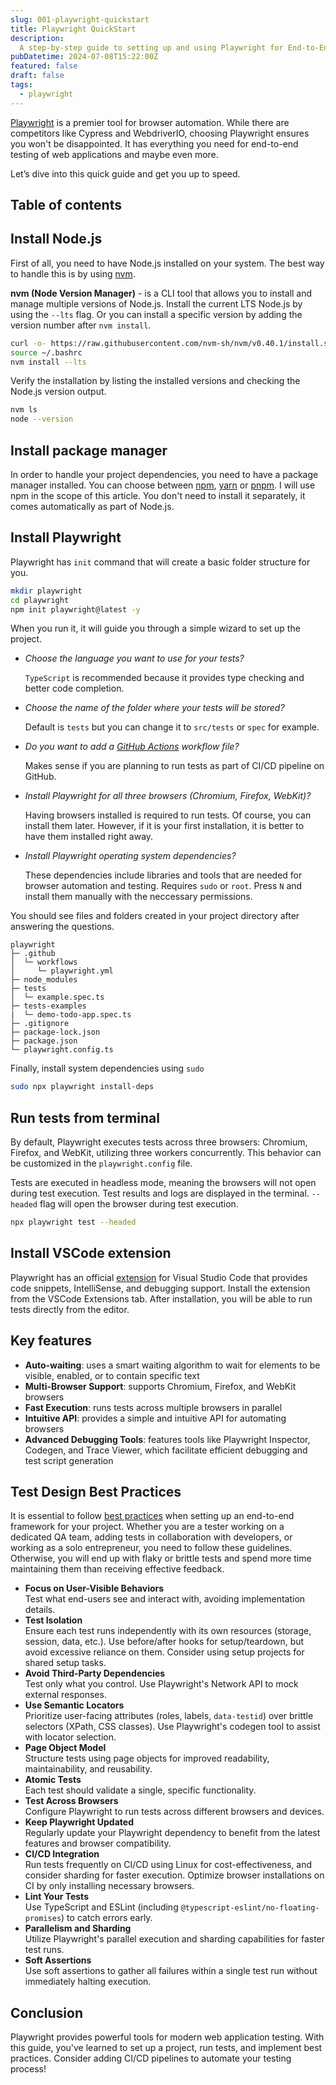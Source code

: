 ```yaml
---
slug: 001-playwright-quickstart
title: Playwright QuickStart
description:
  A step-by-step guide to setting up and using Playwright for End-to-End testing of web applications.
pubDatetime: 2024-07-08T15:22:00Z
featured: false
draft: false
tags:
  - playwright
---
```


[Playwright](https://playwright.dev/) is a premier tool for browser automation.
While there are competitors like Cypress and WebdriverIO, choosing Playwright ensures you won't be disappointed.
It has everything you need for end-to-end testing of web applications and maybe even more.

Let’s dive into this quick guide and get you up to speed.

## Table of contents

## Install Node.js

First of all, you need to have Node.js installed on your system. The best way to handle this is by using [nvm](https://github.com/nvm-sh/nvm).

**nvm (Node Version Manager)** - is a CLI tool that allows you to install and manage multiple versions of Node.js.
Install the current LTS Node.js by using the `--lts` flag. Or you can install a specific version by adding the version number after `nvm install`.

```bash
curl -o- https://raw.githubusercontent.com/nvm-sh/nvm/v0.40.1/install.sh | bash
source ~/.bashrc
nvm install --lts
```

Verify the installation by listing the installed versions and checking the Node.js version output.

```bash
nvm ls
node --version
```

## Install package manager

In order to handle your project dependencies, you need to have a package manager installed.
You can choose between [npm](https://docs.npmjs.com/), [yarn](https://yarnpkg.com/) or [pnpm](https://pnpm.io/).
I will use npm in the scope of this article. You don't need to install it separately, it comes automatically as part of Node.js.

## Install Playwright

Playwright has `init` command that will create a basic folder structure for you.

```bash
mkdir playwright
cd playwright
npm init playwright@latest -y
```

When you run it, it will guide you through a simple wizard to set up the project.

* *Choose the language you want to use for your tests?*  
  
  `TypeScript` is recommended because it provides type checking and better code completion.

* *Choose the name of the folder where your tests will be stored?*  

  Default is `tests` but you can change it to `src/tests` or `spec` for example.

* *Do you want to add a [GitHub Actions](https://github.com/features/actions) workflow file?*  
  
  Makes sense if you are planning to run tests as part of CI/CD pipeline on GitHub.

* *Install Playwright for all three browsers (Chromium, Firefox, WebKit)?*  
  
  Having browsers installed is required to run tests. Of course, you can install them later.
  However, if it is your first installation, it is better to have them installed right away.

* *Install Playwright operating system dependencies?*  
  
  These dependencies include libraries and tools that are needed for browser automation and testing. Requires `sudo` or `root`. Press `N` and install them manually with the neccessary permissions.

You should see files and folders created in your project directory after answering the questions.

```text
playwright
├─ .github
│  └─ workflows
│     └─ playwright.yml
├─ node_modules
├─ tests
│  └─ example.spec.ts
├─ tests-examples
|  └─ demo-todo-app.spec.ts
├─ .gitignore
├─ package-lock.json
├─ package.json
└─ playwright.config.ts
```

Finally, install system dependencies using `sudo`

```bash
sudo npx playwright install-deps
```

## Run tests from terminal

By default, Playwright executes tests across three browsers: Chromium, Firefox, and WebKit, utilizing three workers concurrently.
This behavior can be customized in the `playwright.config` file.

Tests are executed in headless mode, meaning the browsers will not open during test execution.
Test results and logs are displayed in the terminal. `--headed` flag will open the browser during test execution.

```bash
npx playwright test --headed
```

## Install VSCode extension

Playwright has an official [extension](https://playwright.dev/docs/getting-started-vscode)
for Visual Studio Code that provides code snippets, IntelliSense, and debugging support.
Install the extension from the VSCode Extensions tab. After installation, you will be able to run tests directly from the editor.

## Key features

* **Auto-waiting**: uses a smart waiting algorithm to wait for elements to be visible, enabled, or to contain specific text
* **Multi-Browser Support**: supports Chromium, Firefox, and WebKit browsers
* **Fast Execution**: runs tests across multiple browsers in parallel
* **Intuitive API**: provides a simple and intuitive API for automating browsers
* **Advanced Debugging Tools**: features tools like Playwright Inspector, Codegen, and Trace Viewer, which facilitate efficient debugging and test script generation

## Test Design Best Practices

It is essential to follow [best practices](https://playwright.dev/docs/best-practices) when setting up an end-to-end framework for your project.
Whether you are a tester working on a dedicated QA team, adding tests in collaboration with developers, or working as a solo entrepreneur, you need to follow these guidelines.
Otherwise, you will end up with flaky or brittle tests and spend more time maintaining them than receiving effective feedback.

* **Focus on User-Visible Behaviors**  
Test what end-users see and interact with, avoiding implementation details.
* **Test Isolation**  
Ensure each test runs independently with its own resources (storage, session, data, etc.). Use before/after hooks for setup/teardown, but avoid excessive reliance on them. Consider using setup projects for shared setup tasks.
* **Avoid Third-Party Dependencies**  
Test only what you control. Use Playwright's Network API to mock external responses.
* **Use Semantic Locators**  
Prioritize user-facing attributes (roles, labels, `data-testid`) over brittle selectors (XPath, CSS classes). Use Playwright's codegen tool to assist with locator selection.
* **Page Object Model**  
Structure tests using page objects for improved readability, maintainability, and reusability.
* **Atomic Tests**  
Each test should validate a single, specific functionality.
* **Test Across Browsers**  
Configure Playwright to run tests across different browsers and devices.
* **Keep Playwright Updated**  
Regularly update your Playwright dependency to benefit from the latest features and browser compatibility.
* **CI/CD Integration**  
Run tests frequently on CI/CD using Linux for cost-effectiveness, and consider sharding for faster execution. Optimize browser installations on CI by only installing necessary browsers.
* **Lint Your Tests**  
Use TypeScript and ESLint (including `@typescript-eslint/no-floating-promises`) to catch errors early.
* **Parallelism and Sharding**  
Utilize Playwright's parallel execution and sharding capabilities for faster test runs.
* **Soft Assertions**  
Use soft assertions to gather all failures within a single test run without immediately halting execution.

## Conclusion

Playwright provides powerful tools for modern web application testing. With this guide, you've learned to set up a project,
run tests, and implement best practices. Consider adding CI/CD pipelines to automate your testing process!
